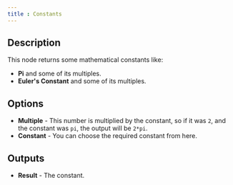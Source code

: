 ```yaml
---
title : Constants
---
```


## Description

This node returns some mathematical constants like:

- **Pi** and some of its multiples.
- **Euler's Constant** and some of its multiples.

## Options

- **Multiple** - This number is multiplied by the constant, so if it
    was `2`, and the constant was `pi`, the output will be `2*pi`.
- **Constant** - You can choose the required constant from here.

## Outputs

- **Result** - The constant.
